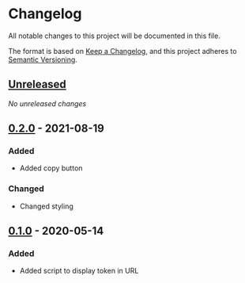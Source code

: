 # Changelog
All notable changes to this project will be documented in this file.

The format is based on [Keep a Changelog](https://keepachangelog.com/en/1.0.0/),
and this project adheres to [Semantic Versioning](https://semver.org/spec/v2.0.0.html).

## [Unreleased]
_No unreleased changes_

## [0.2.0] - 2021-08-19
### Added
- Added copy button

### Changed
- Changed styling

## [0.1.0] - 2020-05-14
### Added
- Added script to display token in URL 

[0.2.0]: https://github.com/VariXx/twitch-oauth-token-generator/tree/v0.2.0
[0.1.0]: https://github.com/VariXx/twitch-oauth-token-generator/tree/v0.1.0
[Unreleased]: https://github.com/VariXx/twitch-oauth-token-generator/compare/v0.1.0...master
